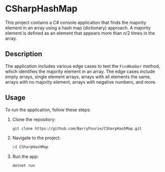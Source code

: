 # CSharpHashMap

This project contains a C# console application that finds the majority element in an array using a hash map (dictionary) approach. A majority element is defined as an element that appears more than n/2 times in the array.

## Description

The application includes various edge cases to test the `FindNumber` method, which identifies the majority element in an array. The edge cases include empty arrays, single element arrays, arrays with all elements the same, arrays with no majority element, arrays with negative numbers, and more.


## Usage

To run the application, follow these steps:

1. Clone the repository:

   ```sh
   git clone https://github.com/BarryFourie/CSharpHashMap.git


1. Navigate to the project:

   ```sh
   cd CSharpHashMap

3. Run the app:

   ```sh
   dotnet run